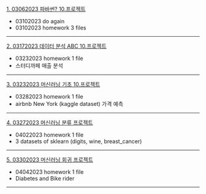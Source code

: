 [1. 03062023 파바썬? 10.프로젝트](https://github.com/4juneko/Aiffel_work/blob/master/pyBoaThon_10project_03062023.ipynb)  
- 03102023 do again  
- 03102023 homework 3 files  

----  
[2. 03172023 데이터 분석 ABC 10.프로젝트](https://github.com/4juneko/Aiffel_work/blob/master/DataAnalysisABC_10project_03172023.ipynb)  
- 03232023 homework 1 file  
- 스터디까페 매출 분석
----  
[3. 03232023 머신러닝 기초 10.프로젝트](https://github.com/4juneko/Aiffel_work/blob/master/machineLearningBasic_10project_03232023.ipynb)
- 03282023 homework 1 file
- airbnb New York (kaggle dataset) 가격 예측
----
[4. 03272023 머신러닝 분류 프로젝트](https://github.com/4juneko/Aiffel_work/blob/master/Classification_3Datasets_scikitLearn_03272023.ipynb)
- 04022023 homework 1 file
- 3 datasets of sklearn (digits, wine, breast_cancer)
----
[5. 03302023 머신러닝 회귀 프로젝트]()
- 04042023 homework 1 file
- Diabetes and Bike rider
----
